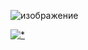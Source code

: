 ![изображение](https://github.com/WILLY-GUSH/WILLY-GUSH1/assets/70208115/27234b4a-7c18-4e98-9a29-dc6e3c292dc9)

[![*](https://github.com/WILLY-GUSH/WILLY-GUSH1/assets/70208115/9d801758-6407-4af8-9699-f3503da3457b)](https://tinyurl.com/ynv69h6x)
